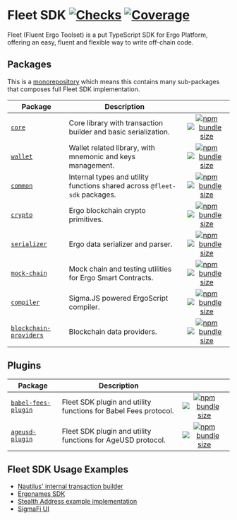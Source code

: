 # Fleet SDK [![Checks](https://img.shields.io/github/actions/workflow/status/fleet-sdk/fleet/ci.yml?logo=githubactions)](https://github.com/fleet-sdk/fleet/actions) [![Coverage](https://img.shields.io/codecov/c/gh/fleet-sdk/fleet?logo=codecov)](https://app.codecov.io/gh/fleet-sdk/fleet)

Fleet (Fluent Ergo Toolset) is a put TypeScript SDK for Ergo Platform, offering an easy, fluent and flexible way to write off-chain code.

## Packages

This is a [monorepository](https://monorepo.tools/) which means this contains many sub-packages that composes full Fleet SDK implementation.

| Package                                                   | Description                                                               |                                                                                                                                                                                                                                                                                                                   |
| --------------------------------------------------------- | ------------------------------------------------------------------------- | :---------------------------------------------------------------------------------------------------------------------------------------------------------------------------------------------------------------------------------------------------------------------------------------------------------------: |
| [`core`](/packages/core/)                                 | Core library with transaction builder and basic serialization.            |                                 [![npm](https://img.shields.io/npm/v/@fleet-sdk/core)](https://www.npmjs.com/package/@fleet-sdk/core) [![bundle size](https://img.shields.io/bundlephobia/minzip/@fleet-sdk/core?label=minzip)](https://bundlephobia.com/package/@fleet-sdk/core)                                 |
| [`wallet`](/packages/wallet/)                             | Wallet related library, with mnemonic and keys management.                |                             [![npm](https://img.shields.io/npm/v/@fleet-sdk/wallet)](https://www.npmjs.com/package/@fleet-sdk/wallet) [![bundle size](https://img.shields.io/bundlephobia/minzip/@fleet-sdk/wallet?label=minzip)](https://bundlephobia.com/package/@fleet-sdk/wallet)                             |
| [`common`](/packages/common/)                             | Internal types and utility functions shared across `@fleet-sdk` packages. |                             [![npm](https://img.shields.io/npm/v/@fleet-sdk/common)](https://www.npmjs.com/package/@fleet-sdk/common) [![bundle size](https://img.shields.io/bundlephobia/minzip/@fleet-sdk/common?label=minzip)](https://bundlephobia.com/package/@fleet-sdk/common)                             |
| [`crypto`](/packages/crypto/)                             | Ergo blockchain crypto primitives.                                        |                             [![npm](https://img.shields.io/npm/v/@fleet-sdk/crypto)](https://www.npmjs.com/package/@fleet-sdk/crypto) [![bundle size](https://img.shields.io/bundlephobia/minzip/@fleet-sdk/crypto?label=minzip)](https://bundlephobia.com/package/@fleet-sdk/crypto)                             |
| [`serializer`](/packages/serializer/)                     | Ergo data serializer and parser.                                          |                     [![npm](https://img.shields.io/npm/v/@fleet-sdk/serializer)](https://www.npmjs.com/package/@fleet-sdk/serializer) [![bundle size](https://img.shields.io/bundlephobia/minzip/@fleet-sdk/serializer?label=minzip)](https://bundlephobia.com/package/@fleet-sdk/serializer)                     |
| [`mock-chain`](/packages/mock-chain/)                     | Mock chain and testing utilities for Ergo Smart Contracts.                |                     [![npm](https://img.shields.io/npm/v/@fleet-sdk/mock-chain)](https://www.npmjs.com/package/@fleet-sdk/mock-chain) [![bundle size](https://img.shields.io/bundlephobia/minzip/@fleet-sdk/mock-chain?label=minzip)](https://bundlephobia.com/package/@fleet-sdk/mock-chain)                     |
| [`compiler`](/packages/compiler/)                         | Sigma.JS powered ErgoScript compiler.                                     |                         [![npm](https://img.shields.io/npm/v/@fleet-sdk/compiler)](https://www.npmjs.com/package/@fleet-sdk/compiler) [![bundle size](https://img.shields.io/bundlephobia/minzip/@fleet-sdk/compiler?label=minzip)](https://bundlephobia.com/package/@fleet-sdk/compiler)                         |
| [`blockchain-providers`](/packages/blockchain-providers/) | Blockchain data providers.                                                | [![npm](https://img.shields.io/npm/v/@fleet-sdk/blockchain-providers)](https://www.npmjs.com/package/@fleet-sdk/blockchain-providers) [![bundle size](https://img.shields.io/bundlephobia/minzip/@fleet-sdk/blockchain-providers?label=minzip)](https://bundlephobia.com/package/@fleet-sdk/blockchain-providers) |

## Plugins

| Package                                     | Description                                                     |                                                                                                                                                                                                                                                                                                       |
| ------------------------------------------- | --------------------------------------------------------------- | :---------------------------------------------------------------------------------------------------------------------------------------------------------------------------------------------------------------------------------------------------------------------------------------------------: |
| [`babel-fees-plugin`](/plugins/babel-fees/) | Fleet SDK plugin and utility functions for Babel Fees protocol. | [![npm](https://img.shields.io/npm/v/@fleet-sdk/babel-fees-plugin)](https://www.npmjs.com/package/@fleet-sdk/babel-fees-plugin) [![bundle size](https://img.shields.io/bundlephobia/minzip/@fleet-sdk/babel-fees-plugin?label=minzip)](https://bundlephobia.com/package/@fleet-sdk/babel-fees-plugin) |
| [`ageusd-plugin`](/plugins/ageusd/)         | Fleet SDK plugin and utility functions for AgeUSD protocol.     |         [![npm](https://img.shields.io/npm/v/@fleet-sdk/ageusd-plugin)](https://www.npmjs.com/package/@fleet-sdk/ageusd-plugin) [![bundle size](https://img.shields.io/bundlephobia/minzip/@fleet-sdk/ageusd-plugin?label=minzip)](https://bundlephobia.com/package/@fleet-sdk/ageusd-plugin)         |

## Fleet SDK Usage Examples

- [Nautilus' internal transaction builder](https://github.com/capt-nemo429/nautilus-wallet/blob/master/src/api/ergo/transaction/txBuilder.ts#L95)
- [Ergonames SDK](https://github.com/ergonames/sdk/blob/master/tx-lib/index.js)
- [Stealth Address example implementation](https://github.com/ross-weir/ergo-stealth-address-example)
- [SigmaFi UI](https://github.com/capt-nemo429/sigmafi-ui)
